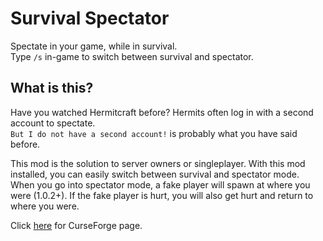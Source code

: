 # Survival Spectator
Spectate in your game, while in survival.  
Type `/s` in-game to switch between survival and spectator.

## What is this?
Have you watched Hermitcraft before? Hermits often log in with a second account to spectate.  
`But I do not have a second account!` is probably what you have said before.

This mod is the solution to server owners or singleplayer. With this mod installed, you can easily switch between survival and spectator mode. When you go into spectator mode, a fake player will spawn at where you were (1.0.2+). If the fake player is hurt, you will also get hurt and return to where you were.

Click [here](https://www.curseforge.com/minecraft/mc-mods/survival-spectator) for CurseForge page.